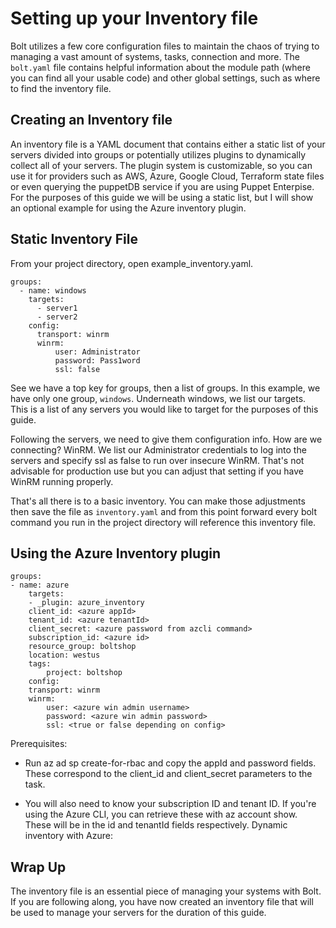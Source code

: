 # Setting up your Inventory file

Bolt utilizes a few core configuration files to maintain the chaos of trying to managing a vast amount of systems, tasks, connection and more. The `bolt.yaml` file contains helpful information about the module path (where you can find all your usable code) and other global settings, such as where to find the inventory file.

## Creating an Inventory file

An inventory file is a YAML document that contains either a static list of your servers divided into groups or potentially utilizes plugins to dynamically collect all of your servers. The plugin system is customizable, so you can use it for providers such as AWS, Azure, Google Cloud, Terraform state files or even querying the puppetDB service if you are using Puppet Enterpise. For the purposes of this guide we will be using a static list, but I will show an optional example for using the Azure inventory plugin.

## Static Inventory File

From your project directory, open example_inventory.yaml.

    groups:
      - name: windows
        targets:
          - server1
          - server2
        config:
          transport: winrm
          winrm:
              user: Administrator
              password: Pass1word
              ssl: false

See we have a top key for groups, then a list of groups. In this example, we have only one group, `windows`. Underneath windows, we list our targets. This is a list of any servers you would like to target for the purposes of this guide. 

Following the servers, we need to give them configuration info. How are we connecting? WinRM. We list our Administrator credentials to log into the servers and specify ssl as false to run over insecure WinRM. That's not advisable for production use but you can adjust that setting if you have WinRM running properly.

That's all there is to a basic inventory. You can make those adjustments then save the file as `inventory.yaml` and from this point forward every bolt command you run in the project directory will reference this inventory file.

## Using the Azure Inventory plugin

    groups:
    - name: azure
        targets:
        - _plugin: azure_inventory
        client_id: <azure appId>
        tenant_id: <azure tenantId>
        client_secret: <azure password from azcli command>
        subscription_id: <azure id>
        resource_group: boltshop
        location: westus
        tags:
            project: boltshop
        config:
        transport: winrm
        winrm:
            user: <azure win admin username>
            password: <azure win admin password>
            ssl: <true or false depending on config>

Prerequisites:

* Run az ad sp create-for-rbac and copy the appId and password fields. These correspond to the client_id and client_secret parameters to the task.

* You will also need to know your subscription ID and tenant ID. If you're using the Azure CLI, you can retrieve these with az account show. These will be in the id and tenantId fields respectively.
Dynamic inventory with Azure:

## Wrap Up

The inventory file is an essential piece of managing your systems with Bolt. If you are following along, you have now created an inventory file that will be used to manage your servers for the duration of this guide.